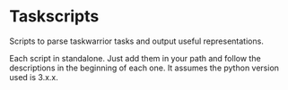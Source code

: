 # Taskscripts

Scripts to parse taskwarrior tasks and output useful representations.

Each script in standalone. Just add them in your path and follow the
descriptions in the beginning of each one. It assumes the python version
used is 3.x.x.
